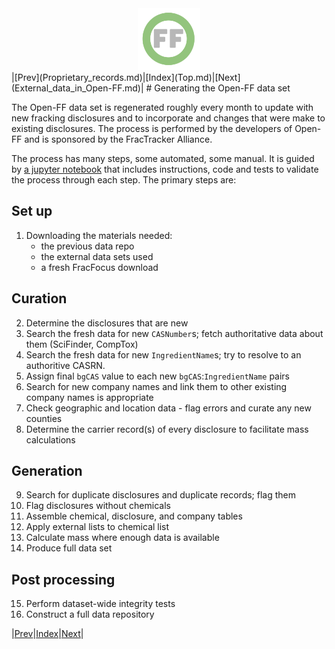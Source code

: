 <center> <img src="images/header_logo.png" width="100"/></center>
<!-- this is a test of a comment 
To do:
--->
|[Prev](Proprietary_records.md)|[Index](Top.md)|[Next](External_data_in_Open-FF.md)|
# Generating the Open-FF data set

The Open-FF data set is regenerated roughly every month to update with new fracking disclosures and to incorporate and changes that were make to existing disclosures.  The process is performed by the developers of Open-FF and is sponsored by the FracTracker Alliance.  

The process has many steps, some automated, some manual.  It is guided by [a jupyter notebook](https://github.com/gwallison/openFF/blob/master/build/builder_nb.ipynb) that includes instructions, code and tests to validate the process through each step.  The primary steps are:

## Set up
1. Downloading the materials needed: 
    - the previous data repo
    - the external data sets used
    - a fresh FracFocus download

## Curation
2. Determine the disclosures that are new
1. Search the fresh data for new `CASNumber`s; fetch authoritative data about them (SciFinder, CompTox)
1. Search the fresh data for new `IngredientName`s; try to resolve to an authoritive CASRN.
1. Assign final `bgCAS` value to each new `bgCAS`:`IngredientName` pairs
1. Search for new company names and link them to other existing company names is appropriate
1. Check geographic and location data - flag errors and curate any new counties
1. Determine the carrier record(s) of every disclosure to facilitate mass calculations

## Generation
9. Search for duplicate disclosures and duplicate records; flag them
1. Flag disclosures without chemicals
1. Assemble chemical, disclosure, and company tables
1. Apply external lists to chemical list
1. Calculate mass where enough data is available
1. Produce full data set

## Post processing
15. Perform dataset-wide integrity tests
1. Construct a full data repository

|[Prev](Proprietary_records.md)|[Index](Top.md)|[Next](External_data_in_Open-FF.md)|